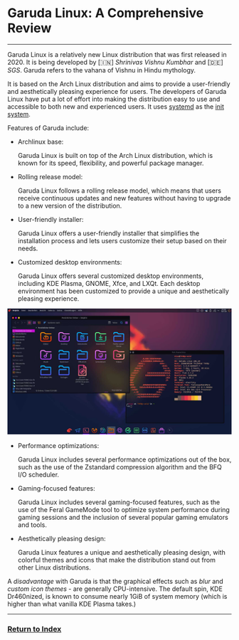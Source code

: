 # Garuda Linux: A Comprehensive Review
---

Garuda Linux is a relatively new Linux distribution that was first released in 2020. It is being developed by [🇮🇳] *Shrinivas Vishnu Kumbhar* and [🇩🇪] *SGS*. Garuda refers to the vahana of Vishnu in Hindu mythology.

It is based on the Arch Linux distribution and aims to provide a user-friendly and aesthetically pleasing experience for users. The developers of Garuda Linux have put a lot of effort into making the distribution easy to use and accessible to both new and experienced users. It uses [systemd](https://en.wikipedia.org/wiki/Systemd) as the [init system](https://en.wikipedia.org/wiki/Init).

Features of Garuda include:
- Archlinux base: 

    Garuda Linux is built on top of the Arch Linux distribution, which is known for its speed, flexibility, and powerful package manager.

- Rolling release model:

    Garuda Linux follows a rolling release model, which means that users receive continuous updates and new features without having to upgrade to a new version of the distribution.

- User-friendly installer:

    Garuda Linux offers a user-friendly installer that simplifies the installation process and lets users customize their setup based on their needs.

- Customized desktop environments: 

    Garuda Linux offers several customized desktop environments, including KDE Plasma, GNOME, Xfce, and LXQt. Each desktop environment has been customized to provide a unique and aesthetically pleasing experience.

![Garuda's customised KDE](../images/Garuda/KDE.jpeg)
- Performance optimizations: 

    Garuda Linux includes several performance optimizations out of the box, such as the use of the Zstandard compression algorithm and the BFQ I/O scheduler.

- Gaming-focused features: 

    Garuda Linux includes several gaming-focused features, such as the use of the Feral GameMode tool to optimize system performance during gaming sessions and the inclusion of several popular gaming emulators and tools.

- Aesthetically pleasing design: 

    Garuda Linux features a unique and aesthetically pleasing design, with colorful themes and icons that make the distribution stand out from other Linux distributions.

A *disadvantage* with Garuda is that the graphical effects such as *blur* and *custom icon themes* - are generally CPU-intensive. The default spin, KDE Dr460nized, is known to consume nearly 1GiB of system memory (which is higher than what vanilla KDE Plasma takes.)

---
### [Return to Index](../)